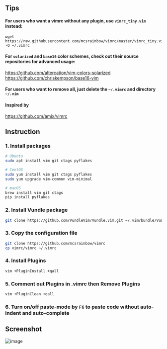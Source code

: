 ## Tips

#### For users who want a vimrc without any plugin, use `vimrc_tiny.vim` instead:

```
wget https://raw.githubusercontent.com/mcsrainbow/vimrc/master/vimrc_tiny.vim -O ~/.vimrc
```

#### For `solarized` and `base16` color schemes, check out their source repositories for advanced usage:

https://github.com/altercation/vim-colors-solarized  
https://github.com/chriskempson/base16-vim

#### For users who want to remove all, just delete the `~/.vimrc` and directory `~/.vim`

#### Inspired by

https://github.com/amix/vimrc

## Instruction

### 1. Install packages

```bash
# Ubuntu
sudo apt install vim git ctags pyflakes

# CentOS
sudo yum install vim git ctags pyflakes
sudo yum upgrade vim-common vim-minimal

# macOS
brew install vim git ctags
pip install pyflakes
```

### 2. Install Vundle package

```bash
git clone https://github.com/VundleVim/Vundle.vim.git ~/.vim/bundle/Vundle.vim
```

### 3. Copy the configuration file

```bash
git clone https://github.com/mcsrainbow/vimrc
cp vimrc/vimrc ~/.vimrc
```

### 4. Install Plugins

```bash
vim +PluginInstall +qall
```

### 5. Comment out Plugins in .vimrc then Remove Plugins

```bash
vim +PluginClean +qall
```

### 6. Turn on/off paste-mode by `F6` to paste code without auto-indent and auto-complete

## Screenshot

![image](screenshot.png)

